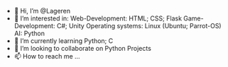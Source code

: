 - 👋 Hi, I’m @Lageren
- 👀 I’m interested in:
Web-Development: HTML; CSS; Flask
Game-Development: C#; Unity
Operating systems: Linux (Ubuntu; Parrot-OS)
AI: Python
- 🌱 I’m currently learning Python; C
- 💞️ I’m looking to collaborate on Python Projects 
- 📫 How to reach me ...

<!---
Lageren/Lageren is a ✨ special ✨ repository because its `README.md` (this file) appears on your GitHub profile.
You can click the Preview link to take a look at your changes.
--->
